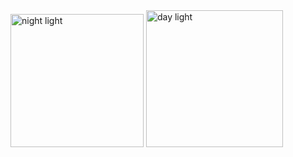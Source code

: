 <img width="213" alt="night light" src="https://github.com/user-attachments/assets/3a2a97ed-8cfd-4c46-bf08-5e98f4ca2ebf" />
<img width="219" alt="day light" src="https://github.com/user-attachments/assets/b54a5d0a-8688-4752-9533-fb28d52e5426" />
